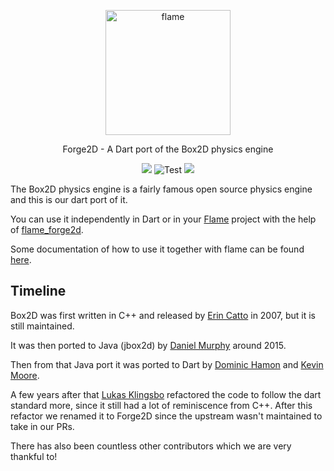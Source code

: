 
<p align="center">
  <a href="https://flame-engine.org">
    <img alt="flame" width="200px" src="https://raw.githubusercontent.com/flame-engine/forge2d/master/design/with-text.png">
  </a>
</p>

<p align="center">
  Forge2D - A Dart port of the Box2D physics engine
</p>

<p align="center">
  <a title="Pub" href="https://pub.dartlang.org/packages/forge2d" ><img src="https://img.shields.io/pub/v/forge2d.svg?style=popout" /></a> <img src="https://github.com/flame-engine/forge2d/workflows/Test/badge.svg?branch=master&event=push" alt="Test" /> <a title="Discord" href="https://discord.gg/pxrBmy4" ><img src="https://img.shields.io/discord/509714518008528896.svg" /></a>
</p>

The Box2D physics engine is a fairly famous open source physics engine and this is our dart port of it.

You can use it independently in Dart or in your [Flame](https://github.com/flame-engine/flame) project with the help of [flame_forge2d](https://github.com/flame-engine/flame_forge2d).

Some documentation of how to use it together with flame can be found [here](https://github.com/flame-engine/flame/blob/master/doc/forge2d.md).

## Timeline
Box2D was first written in C++ and released by [Erin Catto](https://github.com/erincatto) in 2007, but it is still maintained.

It was then ported to Java (jbox2d) by [Daniel Murphy](https://github.com/dmurph) around 2015.

Then from that Java port it was ported to Dart by [Dominic Hamon](https://github.com/dominichamon) and [Kevin Moore](https://github.com/kevmoo).

A few years after that [Lukas Klingsbo](https://github.com/spydon) refactored the code to follow the dart standard more, since it still had a lot of reminiscence from C++.
After this refactor we renamed it to Forge2D since the upstream wasn't maintained to take in our PRs.

There has also been countless other contributors which we are very thankful to!
